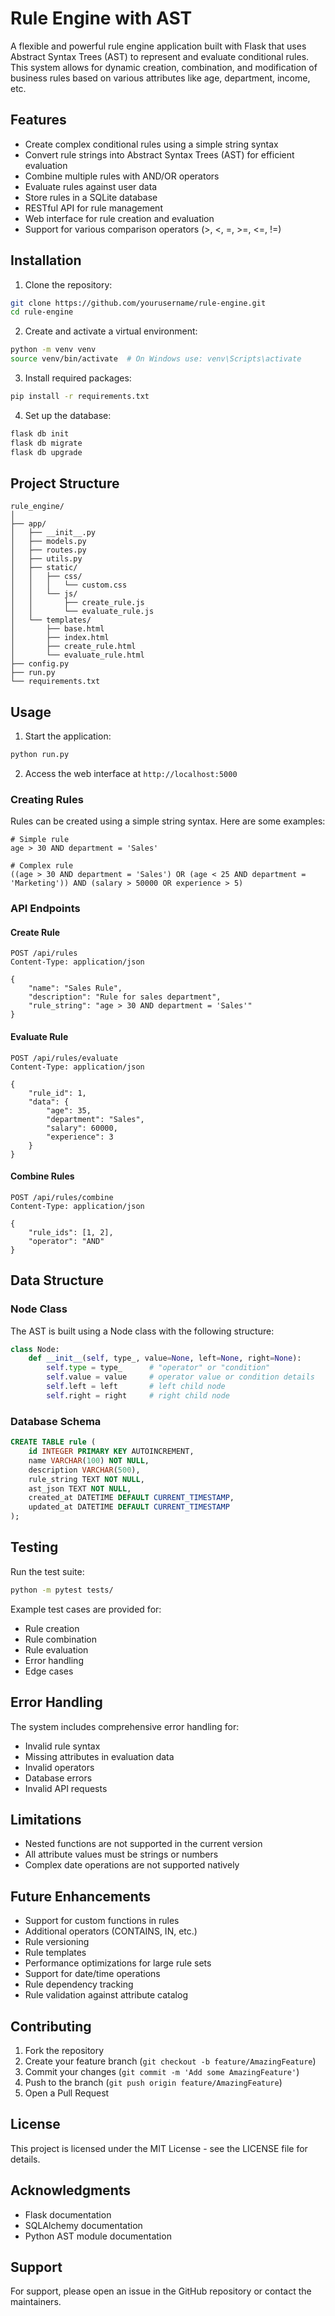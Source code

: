 # Rule Engine with AST

A flexible and powerful rule engine application built with Flask that uses Abstract Syntax Trees (AST) to represent and evaluate conditional rules. This system allows for dynamic creation, combination, and modification of business rules based on various attributes like age, department, income, etc.

## Features

- Create complex conditional rules using a simple string syntax
- Convert rule strings into Abstract Syntax Trees (AST) for efficient evaluation
- Combine multiple rules with AND/OR operators
- Evaluate rules against user data
- Store rules in a SQLite database
- RESTful API for rule management
- Web interface for rule creation and evaluation
- Support for various comparison operators (>, <, =, >=, <=, !=)

## Installation

1. Clone the repository:
```bash
git clone https://github.com/yourusername/rule-engine.git
cd rule-engine
```

2. Create and activate a virtual environment:
```bash
python -m venv venv
source venv/bin/activate  # On Windows use: venv\Scripts\activate
```

3. Install required packages:
```bash
pip install -r requirements.txt
```

4. Set up the database:
```bash
flask db init
flask db migrate
flask db upgrade
```

## Project Structure
```
rule_engine/
│
├── app/
│   ├── __init__.py
│   ├── models.py
│   ├── routes.py
│   ├── utils.py
│   ├── static/
│   │   ├── css/
│   │   │   └── custom.css
│   │   └── js/
│   │       ├── create_rule.js
│   │       └── evaluate_rule.js
│   └── templates/
│       ├── base.html
│       ├── index.html
│       ├── create_rule.html
│       └── evaluate_rule.html
├── config.py
├── run.py
└── requirements.txt
```

## Usage

1. Start the application:
```bash
python run.py
```

2. Access the web interface at `http://localhost:5000`

### Creating Rules

Rules can be created using a simple string syntax. Here are some examples:

```
# Simple rule
age > 30 AND department = 'Sales'

# Complex rule
((age > 30 AND department = 'Sales') OR (age < 25 AND department = 'Marketing')) AND (salary > 50000 OR experience > 5)
```

### API Endpoints

#### Create Rule
```http
POST /api/rules
Content-Type: application/json

{
    "name": "Sales Rule",
    "description": "Rule for sales department",
    "rule_string": "age > 30 AND department = 'Sales'"
}
```

#### Evaluate Rule
```http
POST /api/rules/evaluate
Content-Type: application/json

{
    "rule_id": 1,
    "data": {
        "age": 35,
        "department": "Sales",
        "salary": 60000,
        "experience": 3
    }
}
```

#### Combine Rules
```http
POST /api/rules/combine
Content-Type: application/json

{
    "rule_ids": [1, 2],
    "operator": "AND"
}
```

## Data Structure

### Node Class
The AST is built using a Node class with the following structure:
```python
class Node:
    def __init__(self, type_, value=None, left=None, right=None):
        self.type = type_      # "operator" or "condition"
        self.value = value     # operator value or condition details
        self.left = left       # left child node
        self.right = right     # right child node
```

### Database Schema
```sql
CREATE TABLE rule (
    id INTEGER PRIMARY KEY AUTOINCREMENT,
    name VARCHAR(100) NOT NULL,
    description VARCHAR(500),
    rule_string TEXT NOT NULL,
    ast_json TEXT NOT NULL,
    created_at DATETIME DEFAULT CURRENT_TIMESTAMP,
    updated_at DATETIME DEFAULT CURRENT_TIMESTAMP
);
```

## Testing

Run the test suite:
```bash
python -m pytest tests/
```

Example test cases are provided for:
- Rule creation
- Rule combination
- Rule evaluation
- Error handling
- Edge cases

## Error Handling

The system includes comprehensive error handling for:
- Invalid rule syntax
- Missing attributes in evaluation data
- Invalid operators
- Database errors
- Invalid API requests

## Limitations

- Nested functions are not supported in the current version
- All attribute values must be strings or numbers
- Complex date operations are not supported natively

## Future Enhancements

- Support for custom functions in rules
- Additional operators (CONTAINS, IN, etc.)
- Rule versioning
- Rule templates
- Performance optimizations for large rule sets
- Support for date/time operations
- Rule dependency tracking
- Rule validation against attribute catalog

## Contributing

1. Fork the repository
2. Create your feature branch (`git checkout -b feature/AmazingFeature`)
3. Commit your changes (`git commit -m 'Add some AmazingFeature'`)
4. Push to the branch (`git push origin feature/AmazingFeature`)
5. Open a Pull Request

## License

This project is licensed under the MIT License - see the LICENSE file for details.

## Acknowledgments

- Flask documentation
- SQLAlchemy documentation
- Python AST module documentation

## Support

For support, please open an issue in the GitHub repository or contact the maintainers.
